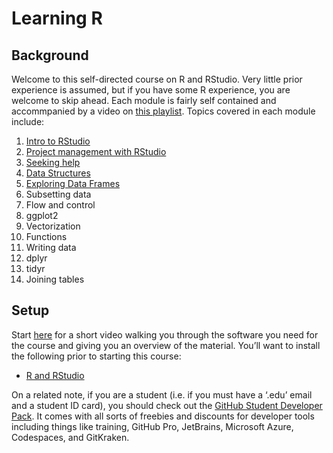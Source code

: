 Learning R
================

## Background

Welcome to this self-directed course on R and RStudio. Very little prior experience is assumed, but if you have some R experience, you are welcome to skip ahead. Each module is fairly self contained and accommpanied by a video on [this playlist](https://www.youtube.com/watch?v=lWElqN7eTK4&list=PL_A3YyKeSJx95wn_ls_XJEr34Y8_fwczh). Topics covered in each module include:

1. [Intro to RStudio](https://youtu.be/_98f-UMBMz4)
2. [Project management with RStudio](https://youtu.be/IB5mmtLH7QE)
3. [Seeking help](https://youtu.be/g-JqSPiOv6I)
4. [Data Structures](https://youtu.be/pgfld1Wn_Ts)
5. [Exploring Data Frames](https://youtu.be/0839BchBlzM)
6. Subsetting data
7. Flow and control
8. ggplot2
9. Vectorization
10. Functions
11. Writing data
12. dplyr
13. tidyr
14. Joining tables

## Setup

Start [here](https://youtu.be/lWElqN7eTK4) for a short video walking you through the software you need for the course and giving you an overview of the material. You’ll want to install the following prior to starting this course:

- [R and RStudio](https://posit.co/download/rstudio-desktop/)

On a related note, if you are a student (i.e. if you must have a ‘.edu’
email and a student ID card), you should check out the [GitHub Student
Developer Pack](https://education.github.com/pack). It comes with all
sorts of freebies and discounts for developer tools including things
like training, GitHub Pro, JetBrains, Microsoft Azure, Codespaces, and
GitKraken.
